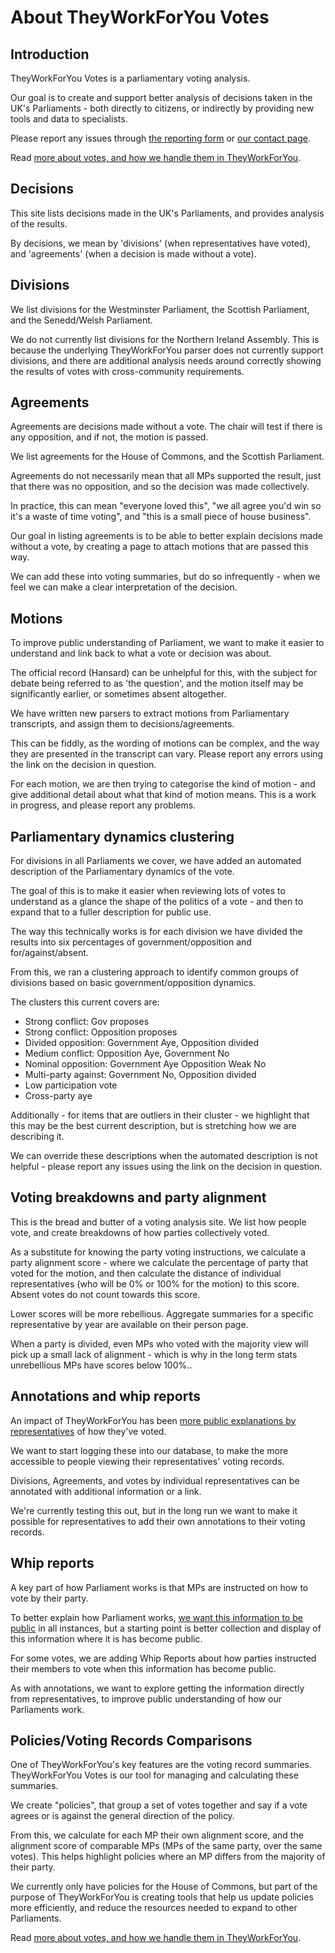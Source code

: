 # About TheyWorkForYou Votes

## Introduction

TheyWorkForYou Votes is a parliamentary voting analysis.

Our goal is to create and support better analysis of decisions taken in the UK's Parliaments - both directly to citizens, or indirectly by providing new tools and data to specialists. 

Please report any issues through [the reporting form](https://survey.alchemer.com/s3/8114572/TheyWorkForYou-Votes-issue-reporting) or [our contact page](https://www.theyworkforyou.com/contact/).

Read [more about votes, and how we handle them in TheyWorkForYou](https://www.theyworkforyou.com/voting-information/).


## Decisions

This site lists decisions made in the UK's Parliaments, and provides analysis of the results.

By decisions, we mean by 'divisions' (when representatives have voted), and 'agreements' (when a decision is made without a vote).

## Divisions

We list divisions for the Westminster Parliament, the Scottish Parliament, and the Senedd/Welsh Parliament.

We do not currently list divisions for the Northern Ireland Assembly. This is because the underlying TheyWorkForYou parser does not currently support divisions, and there are additional analysis needs around correctly showing the results of votes with cross-community requirements. 

## Agreements

Agreements are decisions made without a vote. The chair will test if there is any opposition, and if not, the motion is passed. 

We list agreements for the House of Commons, and the Scottish Parliament.     

Agreements do not necessarily mean that all MPs supported the result, just that there was no opposition, and so the decision was made collectively. 

In practice, this can mean "everyone loved this", "we all agree you'd win so it's a waste of time voting", and "this is a small piece of house business". 

Our goal in listing agreements is to be able to better explain decisions made without a vote, by creating a page to attach motions that are passed this way. 

We can add these into voting summaries, but do so infrequently - when we feel we can make a clear interpretation of the decision. 

## Motions

To improve public understanding of Parliament, we want to make it easier to understand and link back to what a vote or decision was about.

The official record (Hansard) can be unhelpful for this, with the subject for debate being referred to as 'the question', and the motion itself may be significantly earlier, or sometimes absent altogether. 

We have written new parsers to extract motions from Parliamentary transcripts, and assign them to decisions/agreements.

This can be fiddly, as the wording of motions can be complex, and the way they are presented in the transcript can vary. Please report any errors using the link on the decision in question. 

For each motion, we are then trying to categorise the kind of motion - and give additional detail about what that kind of motion means. This is a work in progress, and please report any problems. 

## Parliamentary dynamics clustering

For divisions in all Parliaments we cover, we have added an automated description of the Parliamentary dynamics of the vote. 

The goal of this is to make it easier when reviewing lots of votes to understand as a glance the shape of the politics of a vote - and then to expand that to a fuller description for public use. 

The way this technically works is for each division we have divided the results into six percentages of government/opposition and for/against/absent.

From this, we ran a clustering approach to identify common groups of divisions based on basic government/opposition dynamics. 

The clusters this current covers are:

* Strong conflict: Gov proposes
* Strong conflict: Opposition proposes
* Divided opposition: Government Aye, Opposition divided
* Medium conflict: Opposition Aye, Government No
* Nominal opposition: Government Aye Opposition Weak No
* Multi-party against: Government No, Opposition divided
* Low participation vote
* Cross-party aye

Additionally - for items that are outliers in their cluster - we highlight that this may be the best current description, but is stretching how we are describing it.

We can override these descriptions when the automated description is not helpful - please report any issues using the link on the decision in question.

## Voting breakdowns and party alignment

This is the bread and butter of a voting analysis site. We list how people vote, and create breakdowns of how parties collectively voted. 

As a substitute for knowing the party voting instructions, we calculate a party alignment score - where we calculate the percentage of party that voted for the motion, and then calculate the distance of individual representatives (who will be 0% or 100% for the motion) to this score. Absent votes do not count towards this score. 

Lower scores will be more rebellious. Aggregate summaries for a specific representative by year are available on their person page. 

When a party is divided, even MPs who voted with the majority view will pick up a small lack of alignment - which is why in the long term stats unrebellious MPs have scores below 100%..

## Annotations and whip reports

An impact of TheyWorkForYou has been [more public explanations by representatives](https://www.mysociety.org/2023/07/12/guest-post-does-watching-mps-make-them-behave-better/) of how they've voted. 

We want to start logging these into our database, to make the more accessible to people viewing their representatives' voting records.

Divisions, Agreements, and votes by individual representatives can be annotated with additional information or a link. 

We're currently testing this out, but in the long run we want to make it possible for representatives to add their own annotations to their voting records. 

## Whip reports

A key part of how Parliament works is that MPs are instructed on how to vote by their party.

To better explain how Parliament works, [we want this information to be public](https://www.mysociety.org/2022/01/21/the-voting-instructions-parties-give-their-mps-should-be-public/) in all instances, but a starting point is better collection and display of this information where it is has become public.

For some votes, we are adding Whip Reports about how parties instructed their members to vote when this information has become public. 

As with annotations, we want to explore getting the information directly from representatives, to improve public understanding of how our Parliaments work. 

## Policies/Voting Records Comparisons

One of TheyWorkForYou's key features are the voting record summaries. TheyWorkForYou Votes is our tool for managing and calculating these summaries. 

We create "policies", that group a set of votes together and say if a vote agrees or is against the general direction of the policy. 

From this, we calculate for each MP their own alignment score, and the alignment score of comparable MPs (MPs of the same party, over the same votes). This helps highlight policies where an MP differs from the majority of their party. 

We currently only have policies for the House of Commons, but part of the purpose of TheyWorkForYou is creating tools that help us update policies more efficiently, and reduce the resources needed to expand to other Parliaments.

Read [more about votes, and how we handle them in TheyWorkForYou](https://www.theyworkforyou.com/voting-information/).
